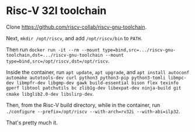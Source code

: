 # Risc-V 32I toolchain

Clone https://github.com/riscv-collab/riscv-gnu-toolchain.

Next, `mkdir /opt/riscv`, and add `/opt/riscv/bin` to `PATH`.

Then run `docker run -it --rm --mount type=bind,src=.../riscv-gnu-toolchain,dst=.../riscv-gnu-toolchain --mount type=bind,src=/opt/riscv,dst=/opt/riscv`.

Inside the container, run `apt update`, `apt upgrade`, and `apt install autoconf automake autotools-dev curl python3 python3-pip python3-tomli libmpc-dev libmpfr-dev libgmp-dev gawk build-essential bison flex texinfo gperf libtool patchutils bc zlib1g-dev libexpat-dev ninja-build git cmake libglib2.0-dev libslirp-dev`.

Then, from the Risc-V build directory, while in the container, run `./configure --prefix=/opt/riscv --with-arch=rv32i --with-abi=ilp32`.

That's pretty much it.

